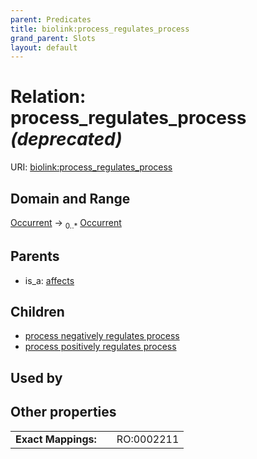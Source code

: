 ```yaml
---
parent: Predicates
title: biolink:process_regulates_process
grand_parent: Slots
layout: default
---
```


# Relation: process_regulates_process _(deprecated)_




URI: [biolink:process_regulates_process](https://w3id.org/biolink/vocab/process_regulates_process)

## Domain and Range

[Occurrent](Occurrent.md) ->  <sub>0..\*</sub> [Occurrent](Occurrent.md)

## Parents

 *  is_a: [affects](affects.md)

## Children

 *  [process negatively regulates process](process_negatively_regulates_process.md)
 *  [process positively regulates process](process_positively_regulates_process.md)

## Used by


## Other properties

|  |  |  |
| --- | --- | --- |
| **Exact Mappings:** | | RO:0002211 |

